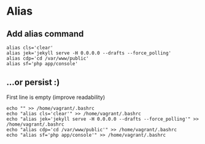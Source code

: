 # Alias

## Add alias command

```
alias cls='clear'
alias jek='jekyll serve -H 0.0.0.0 --drafts --force_polling'
alias cdp='cd /var/www/public'
alias sf='php app/console'
```

## ...or persist :)

First line is empty (improve readability)

```
echo "" >> /home/vagrant/.bashrc
echo "alias cls='clear'" >> /home/vagrant/.bashrc
echo "alias jek='jekyll serve -H 0.0.0.0 --drafts --force_polling'" >> /home/vagrant/.bashrc
echo "alias cdp='cd /var/www/public'" >> /home/vagrant/.bashrc
echo "alias sf='php app/console'" >> /home/vagrant/.bashrc
```
